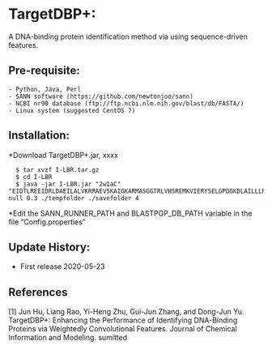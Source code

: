 # TargetDBP+: 
A DNA-binding protein identification method via using sequence-driven features.

## Pre-requisite:
    - Python, Java, Perl
    - SANN software (https://github.com/newtonjoo/sann)
    - NCBI nr90 database (ftp://ftp.ncbi.nlm.nih.gov/blast/db/FASTA/)
    - Linux system (suggested CentOS 7)

## Installation:

*Download TargetDBP+.jar, xxxx 
~~~
  $ tar xvzf I-LBR.tar.gz
  $ cd I-LBR
  $ java -jar I-LBR.jar "2w1aC" "EIDTLREEIDRLDAEILALVKRRAEVSKAIGKARMASGGTRLVHSREMKVIERYSELGPDGKDLAILLLRLGRGRLGH" null 0.3 ./tempfolder ./savefolder 4
~~~

*Edit the SANN_RUNNER_PATH and BLASTPGP_DB_PATH variable in the file “Config.properties”

## Update History:

- First release 2020-05-23

## References

[1] Jun Hu, Liang Rao, Yi-Heng Zhu, Gui-Jun Zhang, and Dong-Jun Yu. TargetDBP+: Enhancing the Performance of Identifying DNA-Binding Proteins via Weightedly Convolutional Features. Journal of Chemical Information and Modeling. sumitted
